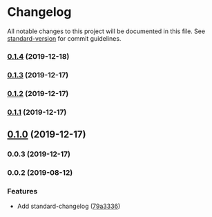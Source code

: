 # Changelog

All notable changes to this project will be documented in this file. See [standard-version](https://github.com/conventional-changelog/standard-version) for commit guidelines.

### [0.1.4](https://github.com/mitevpi/metavue/compare/v0.1.3...v0.1.4) (2019-12-18)

### [0.1.3](https://github.com/mitevpi/metavue/compare/v0.1.2...v0.1.3) (2019-12-17)

### [0.1.2](https://github.com/mitevpi/metavue/compare/v0.1.1...v0.1.2) (2019-12-17)

### [0.1.1](https://github.com/mitevpi/metavue/compare/v0.1.0...v0.1.1) (2019-12-17)

## [0.1.0](https://github.com/mitevpi/metavue/compare/v0.0.3...v0.1.0) (2019-12-17)

### 0.0.3 (2019-12-17)

### 0.0.2 (2019-08-12)


### Features

* Add standard-changelog ([79a3336](https://github.com/mitevpi/node-module-template/commit/79a3336))
